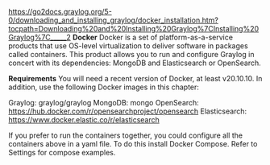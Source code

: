 https://go2docs.graylog.org/5-0/downloading_and_installing_graylog/docker_installation.htm?tocpath=Downloading%20and%20Installing%20Graylog%7CInstalling%20Graylog%7C_____2
**Docker**
Docker is a set of platform-as-a-service products that use OS-level virtualization to deliver software in packages called containers. This product allows you to run and configure Graylog in concert with its dependencies: MongoDB and Elasticsearch or OpenSearch.

**Requirements**
You will need a recent version of Docker, at least v20.10.10. In addition, use the following Docker images in this chapter:

Graylog: graylog/graylog
MongoDB: mongo
OpenSearch: https://hub.docker.com/r/opensearchproject/opensearch
Elasticsearch: https://www.docker.elastic.co/r/elasticsearch

If you prefer to run the containers together, you could configure all the containers above in a yaml file. To do this install Docker Compose. Refer to Settings for compose examples.
